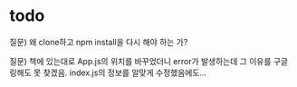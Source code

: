 # todo

질문) 왜 clone하고 npm install을 다시 해야 하는 가?

질문) 책에 있는대로 App.js의 위치를 바꾸었더니 error가 발생하는데 그 이유를 구글링해도 못 찾겠음. index.js의 정보를 알맞게 수정했음에도...
